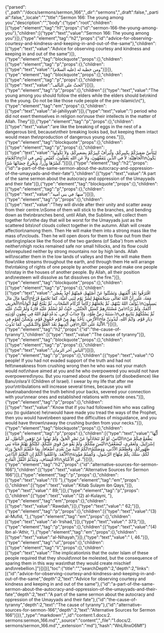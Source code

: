 {"parsed":{"_path":"/docs/sermons/sermon_166","_dir":"sermons","_draft":false,"_partial":false,"_locale":"","title":"Sermon 166:  The young among you","description":"","body":{"type":"root","children":[{"type":"element","tag":"h1","props":{"id":"sermon-166-the-young-among-you"},"children":[{"type":"text","value":"Sermon 166:  The young among you"}]},{"type":"element","tag":"h2","props":{"id":"advice-for-observing-courtesy-and-kindness-and-keeping-in-and-out-of-the-same"},"children":[{"type":"text","value":"Advice for observing courtesy and kindness and keeping in and out of the same"}]},{"type":"element","tag":"blockquote","props":{},"children":[{"type":"element","tag":"p","props":{},"children":[{"type":"text","value":"ومن خطبة له (عليه السلام)"}]}]},{"type":"element","tag":"blockquote","props":{},"children":[{"type":"element","tag":"p","props":{},"children":[{"type":"text","value":"الحثّ على التآلف"}]}]},{"type":"element","tag":"p","props":{},"children":[{"type":"text","value":"The young among you should follow the elders while the elders should be\nkind to the young. Do not be like those rude people of the pre-lslamic\n("},{"type":"element","tag":"em","props":{},"children":[{"type":"text","value":"al-jahiliyyah"}]},{"type":"text","value":") period who did not exert themselves in religion nor\nuse their intellects in the matter of Allah. They"}]},{"type":"element","tag":"p","props":{},"children":[{"type":"text","value":"are like the breaking of eggs in the nest of a dangerous bird, because\ntheir breaking looks bad, but keeping them intact would mean the\nproduction of dangerous young ones."}]},{"type":"element","tag":"blockquote","props":{},"children":[{"type":"element","tag":"p","props":{},"children":[{"type":"text","value":"لِيَتَأَسَّ صَغِيرُكُمْ بِكَبِيرِكُمْ، وَلْيَرأَفْ كَبِيرُكُمْ بِصَغيرِكُمْ، وَلاَ تَكُونُوا كَجُفَاةِ\nالْجَاهِلِيَّةِ: لاَ في الدِّينِ يَتَفَقَّهُونَ، وَلاَ عَنِ اللهِ يَعْقِلُونَ، كَقَيْضِ بَيْض في أَدَاح\nيَكُونُ كَسْرُهَا وِزْراً، وَيُخْرِجُ حِضَانُهَا شَرّاً."}]}]},{"type":"element","tag":"h2","props":{"id":"a-part-of-the-same-sermon-about-the-autocracy-and-oppression-of-the-umayyads-and-their-fate"},"children":[{"type":"text","value":"A part of the same sermon about the autocracy and oppression of the Umayyads and their fate"}]},{"type":"element","tag":"blockquote","props":{},"children":[{"type":"element","tag":"p","props":{},"children":[{"type":"text","value":"منها: في بني أمية"}]}]},{"type":"element","tag":"p","props":{},"children":[{"type":"text","value":"They will divide after their unity and scatter away from their centre.\nSome of them will stick to the branches, and bending down as the\nbranches bend, until Allah, the Sublime, will collect them together for\nthe day that will be worst for the Umayyads just as the scattered bits\nof clouds collect together in the autumn. Allah will create affection\namong them. Then He will make them into a strong mass like the mass of\nclouds. Then he will open doors for them to flow out from their starting\nplace like the flood of the two gardens (of Saba') from which neither\nhigh rocks remained safe nor small hillocks, and its flow could be\nrepulsed neither by strong mountains nor by high lands. Allah will\nscatter them in the low lands of valleys and then He will make them flow\nlike streams throughout the earth, and through them He will arrange the\ntaking of rights of one people by another people and make one people to\nstay in the houses of another people. By Allah, all their position and\nesteem will dissolve as fat dissolves on the fire."}]},{"type":"element","tag":"blockquote","props":{},"children":[{"type":"element","tag":"p","props":{},"children":[{"type":"text","value":"افْتَرَقُوا بَعْدَ أُلْفَتِهِمْ، وَتَشَتَّتُوا عَنْ أَصْلِهِمْ، فَمِنْهُمْ آخِذٌ بِغُصْن أَيْنَما مَالَ مَالَ\nمَعَهُ، عَلَى أَنَّ اللهَ تَعَالَى سَيَجْمَعُهُمْ لِشَرِّ يَوْم لِبَنِي أُمَيَّةَ، كَمَا تَجْتَمِعُ قَزَعُ الْخَرِيفِ\nيُؤَلِّفُ اللهُ بَيْنَهُمْ، ثُمَّ يَجْعَلُهُمْ رُكَاماً كَرُكَامِ السَّحَابِ، ثُمَّ يَفْتَحُ لَهُمْ أَبْوَاباً،\nيَسِيلُونَ مِنْ مُسْتَثَارِهِمْ كَسَيْلِ الْجَنَّتَيْنِ، حَيْثُ لَمْ تَسْلَمْ عَلَيْهِ قَارَةٌ وَلَمْ تَثْبُتْ عَلَيْهِ\nأَكَمَةٌ، وَلَمْ يَرُدَّ سَنَنَهُ رَصُّ طَوْد، وَلاَ حِدَابُ أَرْض، يُذعْذِعُهُمُ اللهُ فِي بُطُونِ أَوْدِيَتِهِ،\nثُمَّ يَسْلُكُهُمْ يَنَابِيعَ فِي الاْرْضِ، يَأَخُذُ بِهِمْ مِنْ قَوْم حُقُوقَ قَوْم، وَيُمَكِّنُ لِقَوْم فِي\nدِيَارِ قَوْم. وَايْمُ اللهِ، لَيَذُوبَنَّ مَا فِي أَيْدِيهمْ بَعْدَ الْعُلُوِّ وَالتَّـمْكِينِ، كَمَا تَذُوبُ\nالاْلْيَةُ عَلَى النَّارِ."}]}]},{"type":"element","tag":"h2","props":{"id":"the-cause-of-tyranny"},"children":[{"type":"text","value":"The cause of tyranny"}]},{"type":"element","tag":"blockquote","props":{},"children":[{"type":"element","tag":"p","props":{},"children":[{"type":"text","value":"الناس آخر الزمان"}]}]},{"type":"element","tag":"p","props":{},"children":[{"type":"text","value":"O people! If you had not evaded support of the truth and had not felt\nweakness from crushing wrong then he who was not your match would not\nhave aimed at you and he who overpowered you would not have overpowered\nyou. But you roamed about the deserts (of disobedience) like Banu\nIsra'il (Children of Israel). I swear by my life that after me your\ntribulations will increase several times, because you will have\nabandoned the truth behind your backs, severed your connection with your\nnear ones and established relations with remote ones."}]},{"type":"element","tag":"p","props":{},"children":[{"type":"text","value":"Know that if you had followed him who was calling you (to guidance) he\nwould have made you tread the ways of the Prophet, then you would have\nbeen spared the difficulties of misguidance, and you would have thrown\naway the crushing burden from your necks."}]},{"type":"element","tag":"blockquote","props":{},"children":[{"type":"element","tag":"p","props":{},"children":[{"type":"text","value":"أَيُّهَا النَّاسُ، لَوْ لَمْ تَتَخَاذَلُوا عَنْ نَصْرِ الْحَقِّ، وَلَمْ تَهِنُوا عَنْ تَوْهِينِ الْبَاطِلِ، لَمْ\nيَطْمَعْ فِيكُمْ مَنْ لَيْسَ مِثْلَكُمْ، وَلَمْ يَقْوَ مَنْ قَوِيَ عَلَيْكُمْ، لكِنَّكُمْ تِهْتُمْ مَتَاهَ بَنِي\nإسْرَائِيلَ. وَلَعَمْرِي، لَيُضَعَّفَنَّ لَكُمُ التِّيهُ مِنْ بَعْدِي أَضْعَافاً، بِمَا خَلَّفْتُمُ الْحَقَّ وَرَاءَ\nظُهُورِكُمْ، وَقَطَعْتُمُ الاْدْنى، وَوَصَلْتُمُ الاْبْعَدَ. وَاعْلَمُوا أَنَّكُمْ إِنِ اتَّبَعْتُمُ الدَّاعِيَ\nلَكُمْ، سَلَكَ بِكُمْ مِنْهَاجَ الرَّسُولِ، وَكُفِيتُمْ مَؤُونَةَ الاعْتِسَافِ، وَنَبَذْتُمُ الثِّقْلَ الْفَادِحَ\nعَنِ الاْعْنَاقِ."}]}]},{"type":"element","tag":"h2","props":{"id":"alternative-sources-for-sermon-166"},"children":[{"type":"text","value":"Alternative Sources for Sermon 166"}]},{"type":"element","tag":"p","props":{},"children":[{"type":"text","value":"(1) "},{"type":"element","tag":"em","props":{},"children":[{"type":"text","value":"Kitab Sulaym ibn Qays,"}]},{"type":"text","value":" 89;"}]},{"type":"element","tag":"p","props":{},"children":[{"type":"text","value":"(2) al-Kulayni, "},{"type":"element","tag":"em","props":{},"children":[{"type":"text","value":"Rawdah,"}]},{"type":"text","value":" 62;"}]},{"type":"element","tag":"p","props":{},"children":[{"type":"text","value":"(3) al-Mufid, "},{"type":"element","tag":"em","props":{},"children":[{"type":"text","value":"al-'Irshad,"}]},{"type":"text","value":" 373;"}]},{"type":"element","tag":"p","props":{},"children":[{"type":"text","value":"(4) Ibn al-'Athir, "},{"type":"element","tag":"em","props":{},"children":[{"type":"text","value":"al-Nihayah,"}]},{"type":"text","value":" I, 46."}]},{"type":"element","tag":"ul","props":{},"children":[{"type":"element","tag":"li","props":{},"children":[{"type":"text","value":"The implication\nis that the outer Islam of these people required that they should\nnot be molested, but the consequence of sparing them in this way was\nthat they would create mischief and\nrebellion.]"}]}]}],"toc":{"title":"","searchDepth":2,"depth":2,"links":[{"id":"advice-for-observing-courtesy-and-kindness-and-keeping-in-and-out-of-the-same","depth":2,"text":"Advice for observing courtesy and kindness and keeping in and out of the same"},{"id":"a-part-of-the-same-sermon-about-the-autocracy-and-oppression-of-the-umayyads-and-their-fate","depth":2,"text":"A part of the same sermon about the autocracy and oppression of the Umayyads and their fate"},{"id":"the-cause-of-tyranny","depth":2,"text":"The cause of tyranny"},{"id":"alternative-sources-for-sermon-166","depth":2,"text":"Alternative Sources for Sermon 166"}]}},"_type":"markdown","_id":"content:1.docs:2. sermons:sermon_166.md","_source":"content","_file":"1.docs/2. sermons/sermon_166.md","_extension":"md"},"hash":"WnLRnxO6Mf"}
